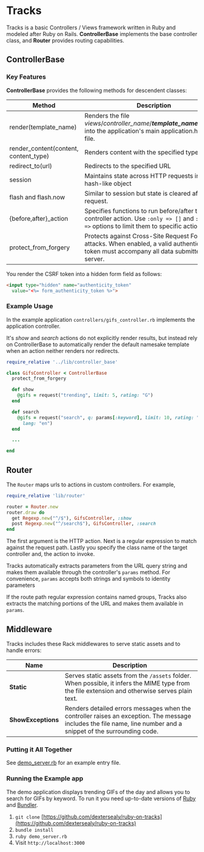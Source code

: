 # Tracks

Tracks is a basic Controllers / Views framework written in Ruby and modeled after Ruby on Rails.  **ControllerBase** implements the base controller class, and **Router** provides routing capabilities.  

## ControllerBase

### Key Features

**ControllerBase** provides the following methods for descendent classes:

Method|Description
---|---
render(template_name) | Renders the file *views*/*controller_name*/***template_name***.*html.erb* into the application's main application.html.erb file.
render_content(content, content_type) | Renders content with the specified type
redirect_to(url) | Redirects to the specified URL
session | Maintains state across HTTP requests in a hash-like object
flash and flash.now | Similar to session but state is cleared after each request.
{before,after}_action | Specifies functions to run before/after the controller action. Use ```:only => []``` and ```:except =>``` options to limit them to specific actions.
protect_from_forgery | Protects against Cross-Site Request Forgery attacks. When enabled, a valid authenticity token must accompany all data submitted to the server.

You render the CSRF token into a hidden form field as follows:

```html
<input type="hidden" name="authenticity_token"
  value="<%= form_authenticity_token %>">
```

### Example Usage

In the example application ```controllers/gifs_controller.rb``` implements the application controller.

It's *show* and *search* actions do not explicitly render results, but instead rely on ControllerBase to automatically render the default namesake template when an action neither renders nor redirects.

```ruby
require_relative '../lib/controller_base'

class GifsController < ControllerBase
  protect_from_forgery

  def show
    @gifs = request("trending", limit: 5, rating: "G")
  end

  def search
    @gifs = request("search", q: params[:keyword], limit: 10, rating: "G",
      lang: "en")
  end

  ...

end
```

## Router

The `Router` maps urls to actions in custom controllers. For example,

```ruby
require_relative 'lib/router'

router = Router.new
router.draw do
  get Regexp.new("^/$"), GifsController, :show
  post Regexp.new("^/search$"), GifsController, :search
end
```

The first argument is the HTTP action. Next is a regular expression to match against the request path. Lastly you specify the class name of the target controller and, the action to invoke.

Tracks automatically extracts parameters from the URL query string and makes them available through the controller's ```params``` method. For convenience, ```params``` accepts both strings and symbols to identity parameters

If the route path regular expression contains named groups, Tracks also extracts the matching portions of the URL and makes them available in ```params```.

## Middleware

Tracks includes these Rack middlewares to serve static assets and to handle errors:

Name | Description
----|----
**Static** | Serves static assets from the ```/assets``` folder. When possible, it infers the MIME type from the file extension and otherwise serves plain text.
**ShowExceptions** | Renders detailed errors messages when the controller raises an exception. The message includes the file name, line number and a snippet of the surrounding code.

### Putting it All Together

See [demo_server.rb](https://github.com/dextersealy/ruby-on-tracks/blob/master/demo_server.rb) for an example entry file.

### Running the Example app

The demo application displays trending GIFs of the day and allows you to search for GIFs by keyword.  To run it you need up-to-date versions of [Ruby](https://www.ruby-lang.org/en/) and [Bundler](http://bundler.io).

1. `git clone` [https://github.com/dextersealy/ruby-on-tracks](https://github.com/dextersealy/ruby-on-tracks)
2. `bundle install`
3. `ruby demo_server.rb`
4. Visit `http://localhost:3000`
